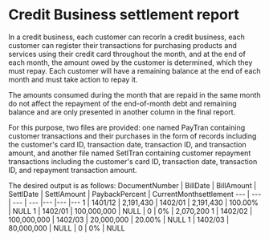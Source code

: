 # Credit Business settlement report

In a credit business, each customer can recorIn a credit business, each customer can register their transactions for purchasing products and services using their credit card throughout the month, and at the end of each month, the amount owed by the customer is determined, which they must repay. Each customer will have a remaining balance at the end of each month and must take action to repay it.

The amounts consumed during the month that are repaid in the same month do not affect the repayment of the end-of-month debt and remaining balance and are only presented in another column in the final report.

For this purpose, two files are provided: one named PayTran containing customer transactions and their purchases in the form of records including the customer's card ID, transaction date, transaction ID, and transaction amount, and another file named SetlTran containing customer repayment transactions including the customer's card ID, transaction date, transaction ID, and repayment transaction amount.

The desired output is as follows:
DocumentNumber | BillDate | BillAmount | SettlDate | SettlAmount | PaybackPercent | CurrentMonthsettlement
--- | --- | --- | --- |--- |--- |--- 
1 | 1401/12 | 2,191,430 | 1402/01 | 2,191,430 | 100.00% | NULL
1 | 1402/01 | 100,000,000 | NULL | 0 | 0% | 2,070,200
1 | 1402/02 | 100,000,000 | 1402/03 | 20,000,000 | 20.00% | NULL
1 | 1402/03 | 80,000,000 | NULL | 0 | 0% | NULL
